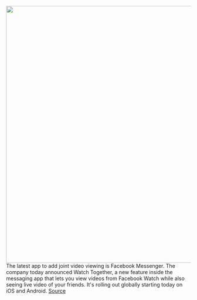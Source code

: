 <img src='https://cdn.vox-cdn.com/thumbor/P9E1XuGhNmmx6k1dZN4GGt6YIXM=/0x0:1600x900/1200x800/filters:focal(294x303:550x559)/cdn.vox-cdn.com/uploads/chorus_image/image/67401936/unnamed.0.jpg' width='700px' /><br/>
The latest app to add joint video viewing is Facebook Messenger. The company today announced Watch Together, a new feature inside the messaging app that lets you view videos from Facebook Watch while also seeing live video of your friends. It's rolling out globally starting today on iOS and Android.
<a href='https://www.theverge.com/2020/9/14/21433086/facebook-messenger-watch-together-video-messaging'> Source <a/>